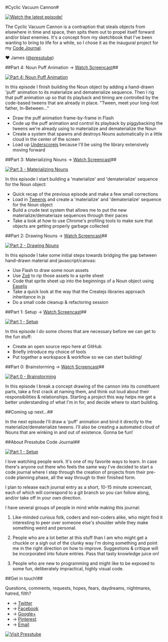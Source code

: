 



#Cyclic Vacuum Cannon#

[![Watch the latest episode!](http://presstube.com/cyclic-vacuum-cannon/img/cvc-dark-title-screen.jpg)](https://vimeo.com/53878161 "Watch the latest episode!")

The Cyclic Vacuum Cannon is a contraption that steals objects from elsewhere in time and space, then spits them out to propel itself forward and/or blast enemies. It's a concept from my sketchbook that I've been wanting to bring to life for a while, so I chose it as the inaugural project for my [Code Journal](#about-presstube-code-journal "About Presstube Code Journal").

<!-- You can find out more about the Cyclic Vacuum Cannon at [its other home at Presstube](http://presstube.com/cyclic-vacuum-cannon "Cyclic Vacuum Cannon at Presstube"). -->

♥ James ([@presstube](http://twitter.com/presstube "Presstube on Twitter"))




##Part 4: Noun Puff Animation → [Watch Screencast](https://vimeo.com/53878161 "Watch Part 4: Noun Puff Animation")##

[![Part 4: Noun Puff Animation](http://presstube.com/cyclic-vacuum-cannon/img/vimeo-screenshot-part-4.jpg)](https://vimeo.com/53878161 "Watch Part 4: Noun Puff Animation")

In this episode I finish building the Noun object by adding a hand-drawn 'puff' animation to its materialize and dematerialize sequence. Then I rig that puff animation up so that its playback and timing are controlled by the code-based tweens that are already in place. "Tween, meet your long-lost father, In-Between..."

- Draw the puff animation frame-by-frame in Flash
- Code up the puff animation and control its playback by piggybacking the tweens we're already using to materialize and dematerialize the Noun
- Create a system that spawns and destroys Nouns automatically in a little cloud in the center of the screen
- Load up [Underscorejs](http://underscorejs.org/ "Underscorejs") because I'll be using the library extensively moving forward





##Part 3: Materializing Nouns → [Watch Screencast](https://vimeo.com/53179569 "Watch Part 3: Materializing Nouns")##

[![Part 3 - Materializing Nouns](http://presstube.com/cyclic-vacuum-cannon/img/vimeo-screenshot-part-3.jpg)](https://vimeo.com/53179569 "Watch Part 3: Materializing Nouns")

In this episode I start building a 'materialize' and 'dematerialize' sequence for the Noun object:

- Quick recap of the previous episode and make a few small corrections
- Load in [Tweenjs](http://createjs.com/#!/TweenJS "Tweenjs") and create a 'materialize' and 'dematerialize' sequence for the Noun object
- Build a crude test system that allows me to put the new materialize/demateriaze sequences through their paces
- Take a look at how to use Chrome's profiling tools to make sure that objects are getting properly garbage collected





##Part 2: Drawing Nouns → [Watch Screencast](https://vimeo.com/50235100 "Watch Part 2: Drawing Nouns")##

[![Part 2 - Drawing Nouns](http://presstube.com/cyclic-vacuum-cannon/img/vimeo-screenshot-part-2.jpg)](https://vimeo.com/52880743 "Watch Part 2: Drawing Nouns")

In this episode I take some initial steps towards bridging the gap between hand-drawn material and javascript/canvas:

- Use Flash to draw some noun assets 
- Use [Zoë](http://createjs.com/#!/Zoe "Go get Zoë") to rip those assets to a sprite sheet
- Code that sprite sheet up into the beginnings of a Noun object using [Easeljs](http://createjs.com/#!/EaselJS "Go get Easeljs")
- Take a quick look at the way that the Createjs libraries approach inheritance in js
- Do a small code cleanup & refactoring session





##Part 1: Setup → [Watch Screencast](https://vimeo.com/50235100 "Watch Part 1: Setup")##

[![Part 1 - Setup](http://presstube.com/cyclic-vacuum-cannon/img/vimeo-screenshot-part-1.jpg)](https://vimeo.com/50235100 "Watch Part 1: Setup")

In this episode I do some chores that are necessary before we can get to the fun stuff: 

- Create an open source repo here at GitHub 
- Briefly introduce my choice of tools 
- Put together a workspace & workflow so we can start building!





##Part 0: Brainstorming → [Watch Screencast](https://vimeo.com/48454761 "Watch Part 0: Brainstorming on Vimeo")##

[![Part 0 - Brainstorming](http://presstube.com/cyclic-vacuum-cannon/img/vimeo-screenshot-part-0.jpg)](https://vimeo.com/48454761 "Watch Part 0: Brainstorming")

In this episode I break a concept drawing of the cannon into its constituent parts, take a first crack at naming them, and think out loud about their responsibilities & relationships. Starting a project this way helps me get a better understanding of what I'm in for, and decide where to start building.




##Coming up next...##

In the next episode I'll draw a 'puff' animation and bind it directly to the materialize/dematerialize tweens. I'll also be creating a automated cloud of Nouns that are winking in and out of existence. Gonna be fun!




##About Presstube Code Journal##

[![Part 1 - Setup](http://presstube.com/cyclic-vacuum-cannon/img/code-journal-dark-title-screen.jpg)](https://vimeo.com/50235100 "Watch Part 1: Setup")

I love watching people work. It's one of my favorite ways to learn. In case there's anyone out there who feels the same way I've decided to start a code journal where I step through the creation of projects from their pre-code planning phase, all the way through to their finished form.

I plan to release each journal entry as a short, 10-15 minute screencast, each of which will correspond to a git branch so you can follow along, and/or take off in your own direction.

I have several groups of people in mind while making this journal:

1. Like-minded curious folk, coders and non-coders alike, who might find it interesting to peer over someone else's shoulder while they make something weird and personal. 

2. People who are a lot better at this stuff than I am who might get a chuckle or a sigh out of the clunky way I'm doing something and point me in the right direction on how to improve. Suggestions & critique will be incorporated into future entries. Pass that tasty knowledge juice on!

3. People who are new to programming and might like to be exposed to some fun, deliberately impractical, highly visual code.




##Get in touch!##

Questions, comments, requests, hopes, fears, daydreams, nightmares, hatred, filth?

- → [Twitter](http://twitter.com/presstube "@Presstube on Twitter")  
- → [Facebook](http://www.facebook.com/presstubecom "Presstube on Facebook")  
- → [Google+](https://plus.google.com/106858098085928290587/posts "Presstube on Google+")  
- → [Pinterest](http://pinterest.com/presstube/ "Presstube on Pinterest")  
- → [Email](mailto:j@presstube.com "Email James Paterson")


[![Visit Presstube](http://presstube.com/cyclic-vacuum-cannon/img/pt_logo_black.png)](http://presstube.com "Visit Presstube")


